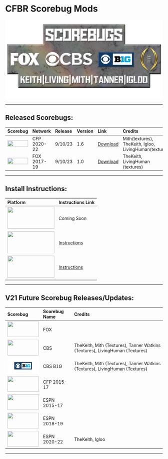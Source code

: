 # CFBR Scorebug Mods

<p align="center">
  <img width="750" src="assets/images/LogoCreditsNew.png">
</p>

---------

## Released Scorebugs:
| **Scorebug** | **Network** | **Release** | **Version** | **Link** | **Credits** |
|:--|:--|:----|:---|:----|:--|
| [<img height="100%" width="100%" src="assets/images/CFP.png">](https://github.com/dylanhale/ScorebugMods/blob/main/Scorebugs/CFP%202022/index.md) | CFP 2020-22 | 9/10/23 | 1.6 | [Download](https://github.com/dylanhale/ScorebugMods/blob/main/Scorebugs/CFP%202022/index.md) | Mith(textures), TheKeith, Igloo, LivingHuman(textures)
| [<img height="100%" width="100%" src="assets/images/FOX.png">](https://github.com/dylanhale/ScorebugMods/blob/main/Scorebugs/FOX%2017-19/index.md) | FOX 2017-19 | 9/10/23 | 1.0 | [Download](https://github.com/dylanhale/ScorebugMods/blob/main/Scorebugs/FOX%2017-19/index.md) | TheKeith, LivingHuman (textures)

---------

## Install Instructions:
| **Platform** | **Instructions Link**|
|:--------|:-----|
| <img height="70" width="150" src="assets/images/Xbox.png"> | Coming Soon
| <img height="70" width="150" src="assets/images/Playstation.png"> | [Instructions](https://github.com/dylanhale/ScorebugMods/blob/69ea0a923134e8f810f1c6f576b20ab6aabd85d5/assets/Install%20Instructions/PS3%20Install%20Instructions/Easy%20Install/index.md)
| <img height="70" width="150" src="assets/images/RPCS3.png"> | [Instructions](https://www.youtube.com/watch?v=JRn3-AW1ub0)


---------

## V21 Future Scorebug Releases/Updates:
| **Scorebug** | **Scorebug Name** | **Credits** |
|:--------|:-----|:----|
| <img height="50" width="100" src="assets/images/FOX.png"> | FOX | 
| <img height="50" width="100" src="assets/images/CBS.png"> | CBS | TheKeith, Mith (Textures), Tanner Watkins (Textures), LivingHuman (Textures)
| <img height="50" width="100" src="assets/images/CBSB1G.png"> | CBS B1G | TheKeith, Mith (Textures), Tanner Watkins (Textures), LivingHuman (Textures)
| <img height="50" width="100" src="assets/images/CFP.png"> | CFP 2015-17 | 
| <img height="50" width="100" src="assets/images/ESPN15-20.png"> | ESPN 2015-17 | 
| <img height="50" width="100" src="assets/images/ESPN15-20.png"> | ESPN 2018-19 | 
| <img height="50" width="100" src="assets/images/ESPN20-22.png"> | ESPN 2020-22 | TheKeith, Igloo

---------
